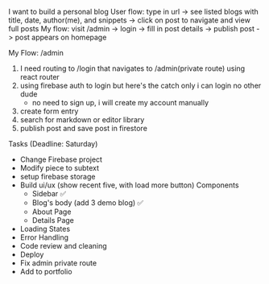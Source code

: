  I want to build a personal blog
 User flow: type in url -> see listed blogs with title, date, author(me), and snippets -> click on post to navigate and view full posts
 My flow: visit /admin -> login -> fill in post details -> publish post -> post appears on homepage

 My Flow: /admin
 1. I need routing to /login that navigates to /admin(private route) using react router
 2. using firebase auth to login but here's the catch only i can login no other dude
    - no need to sign up, i will create my account manually
 3. create form entry
 4. search for markdown or editor library
 5. publish post and save post in firestore



Tasks (Deadline: Saturday)
- Change Firebase project
- Modify piece to subtext
- setup firebase storage
- Build ui/ux (show recent five, with load more button)
  Components
   - Sidebar ✅
   - Blog's body (add 3 demo blog) ✅
   - About Page
   - Details Page
- Loading States
- Error Handling
- Code review and cleaning
- Deploy
- Fix admin private route
- Add to portfolio

